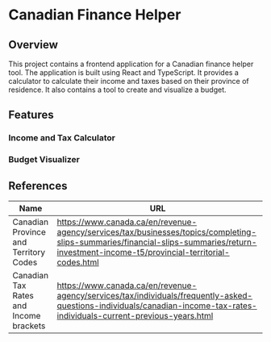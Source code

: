 # Canadian Finance Helper

## Overview

This project contains a frontend application for a Canadian finance helper tool. 
The application is built using React and TypeScript.
It provides a calculator to calculate their income and taxes based on their province of residence.
It also contains a tool to create and visualize a budget.

## Features

### Income and Tax Calculator

### Budget Visualizer

## References

| Name                                   | URL                                                                                                                                                                                       |
|----------------------------------------|-------------------------------------------------------------------------------------------------------------------------------------------------------------------------------------------|
| Canadian Province and Territory Codes  | https://www.canada.ca/en/revenue-agency/services/tax/businesses/topics/completing-slips-summaries/financial-slips-summaries/return-investment-income-t5/provincial-territorial-codes.html |
| Canadian Tax Rates and Income brackets | https://www.canada.ca/en/revenue-agency/services/tax/individuals/frequently-asked-questions-individuals/canadian-income-tax-rates-individuals-current-previous-years.html                 |
